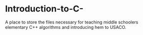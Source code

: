 # Introduction-to-C-

A place to store the files necessary for teaching middle schoolers elementary C++ algorithms and introducing hem to USACO.
